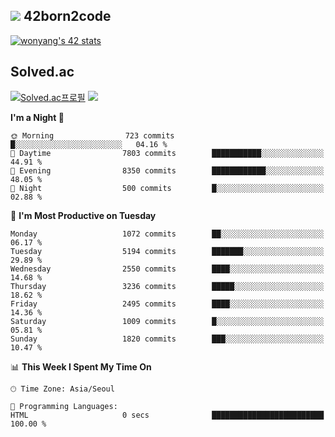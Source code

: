 
## <img src="https://img.shields.io/badge/-000000?style=flat&logo=42&logoColor=white"> 42born2code
<!--[![wonyang's 42 stats](https://badge42.vercel.app/api/v2/cl5nhe5b6007809kydha7ht42/stats?cursusId=21&coalitionId=88)](https://profile.intra.42.fr/users/wonyang)-->

[![wonyang's 42 stats](https://badge.mediaplus.ma/starryblue/wonyang?1337Badge=off&UM6P=off)](https://github.com/oakoudad/badge42)

## Solved.ac
[![Solved.ac프로필](http://mazassumnida.wtf/api/v2/generate_badge?boj=bennyws)](https://solved.ac/bennyws)
<a href="https://solved.ac/bennyws"><img src="http://mazandi.herokuapp.com/api?handle=bennyws&theme=cold"/></a>

<!--START_SECTION:waka-->
**I'm a Night 🦉** 

```text
🌞 Morning                723 commits         █░░░░░░░░░░░░░░░░░░░░░░░░   04.16 % 
🌆 Daytime                7803 commits        ███████████░░░░░░░░░░░░░░   44.91 % 
🌃 Evening                8350 commits        ████████████░░░░░░░░░░░░░   48.05 % 
🌙 Night                  500 commits         █░░░░░░░░░░░░░░░░░░░░░░░░   02.88 % 
```
📅 **I'm Most Productive on Tuesday** 

```text
Monday                   1072 commits        ██░░░░░░░░░░░░░░░░░░░░░░░   06.17 % 
Tuesday                  5194 commits        ███████░░░░░░░░░░░░░░░░░░   29.89 % 
Wednesday                2550 commits        ████░░░░░░░░░░░░░░░░░░░░░   14.68 % 
Thursday                 3236 commits        █████░░░░░░░░░░░░░░░░░░░░   18.62 % 
Friday                   2495 commits        ████░░░░░░░░░░░░░░░░░░░░░   14.36 % 
Saturday                 1009 commits        █░░░░░░░░░░░░░░░░░░░░░░░░   05.81 % 
Sunday                   1820 commits        ███░░░░░░░░░░░░░░░░░░░░░░   10.47 % 
```


📊 **This Week I Spent My Time On** 

```text
🕑︎ Time Zone: Asia/Seoul

💬 Programming Languages: 
HTML                     0 secs              █████████████████████████   100.00 % 
```


<!--END_SECTION:waka-->
